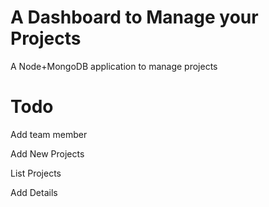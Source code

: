 # A Dashboard to Manage your Projects
A Node+MongoDB application to manage projects 

# Todo

Add team member

Add New Projects

List Projects

Add Details
